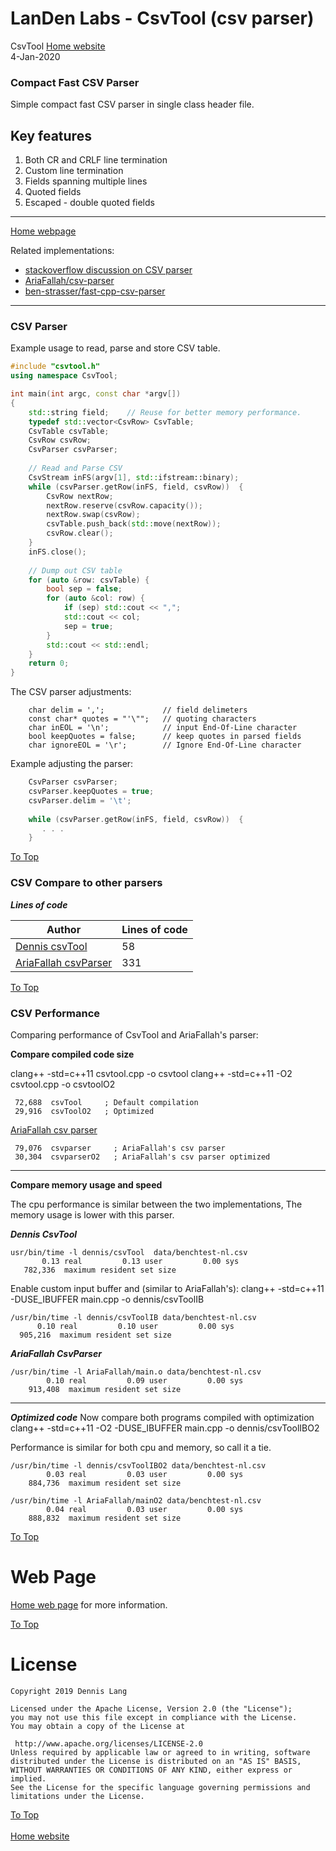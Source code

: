 
# LanDen Labs - CsvTool (csv parser)
CsvTool [Home website](http://landenlabs.com)  
4-Jan-2020  
  
### Compact Fast CSV Parser   
Simple compact fast CSV parser in single class header file.

## Key features   
1. Both CR and CRLF line termination
2. Custom line termination
3. Fields spanning multiple lines
4. Quoted fields
5. Escaped - double quoted fields
 
***  
  
[Home webpage ](http://landenlabs.com/index.html) 

Related implementations:

* [stackoverflow discussion on CSV parser](https://stackoverflow.com/questions/1120140/how-can-i-read-and-parse-csv-files-in-c)
* [AriaFallah/csv-parser](https://github.com/AriaFallah/csv-parser)
* [ben-strasser/fast-cpp-csv-parser](https://github.com/ben-strasser/fast-cpp-csv-parser)
  
---  
<a name="csv"></a>  
### CSV Parser 
  
  Example usage to read, parse and store CSV table.
  
```cpp
#include "csvtool.h"
using namespace CsvTool;

int main(int argc, const char *argv[])
{
    std::string field;    // Reuse for better memory performance.
    typedef std::vector<CsvRow> CsvTable;
    CsvTable csvTable;
    CsvRow csvRow;
    CsvParser csvParser;
    
    // Read and Parse CSV
    CsvStream inFS(argv[1], std::ifstream::binary);
    while (csvParser.getRow(inFS, field, csvRow))  {
        CsvRow nextRow;
        nextRow.reserve(csvRow.capacity());
        nextRow.swap(csvRow);
        csvTable.push_back(std::move(nextRow));
        csvRow.clear();
    }
    inFS.close();
    
    // Dump out CSV table
    for (auto &row: csvTable) {
        bool sep = false;
        for (auto &col: row) {
            if (sep) std::cout << ",";
            std::cout << col;
            sep = true;
        }
        std::cout << std::endl;
    }
    return 0;
}
```

The CSV parser  adjustments:
```cppp
    char delim = ',';             // field delimeters
    const char* quotes = "'\"";   // quoting characters
    char inEOL = '\n';            // input End-Of-Line character
    bool keepQuotes = false;	  // keep quotes in parsed fields
    char ignoreEOL = '\r';        // Ignore End-Of-Line character
```

Example adjusting the parser:
```cpp
    CsvParser csvParser;
    csvParser.keepQuotes = true;
    csvParser.delim = '\t';
    
    while (csvParser.getRow(inFS, field, csvRow))  {
       . . . 
    } 
```

[To Top](#csv)  


### CSV Compare to other parsers

***Lines of code***
 
|Author| Lines of code |
|--|--|
| [Dennis csvTool](https://github.com/landenlabs/csvTool) | 58 |
|[AriaFallah csvParser](https://github.com/AriaFallah/csv-parser)|331|

[To Top](#csv)  

### CSV Performance

Comparing performance of CsvTool and AriaFallah's parser:

**Compare compiled code size**

clang++ -std=c++11 csvtool.cpp -o csvtool
clang++ -std=c++11 -O2 csvtool.cpp -o csvtoolO2

     72,688  csvTool     ; Default compilation
     29,916  csvToolO2   ; Optimized

[AriaFallah csv parser]([https://github.com/AriaFallah/csv-parser](https://github.com/AriaFallah/csv-parser))

     79,076  csvparser     ; AriaFallah's csv parser
     30,304  csvparserO2   ; AriaFallah's csv parser optimized

---
 **Compare memory usage and speed**
 
 The cpu performance is similar between the two implementations,
 The memory usage is lower with this parser. 
 
 
 ***Dennis CsvTool***
 ```
usr/bin/time -l dennis/csvTool  data/benchtest-nl.csv
        0.13 real         0.13 user         0.00 sys
    782,336  maximum resident set size
```
         
  Enable custom input buffer and (similar to AriaFallah's):
  clang++ -std=c++11 -DUSE_IBUFFER  main.cpp -o dennis/csvToolIB
  ```
/usr/bin/time -l dennis/csvToolIB data/benchtest-nl.csv
        0.10 real         0.10 user         0.00 sys
    905,216  maximum resident set size
```
  
 ***AriaFallah CsvParser***
```
/usr/bin/time -l AriaFallah/main.o data/benchtest-nl.csv
        0.10 real         0.09 user         0.00 sys
    913,408  maximum resident set size
```

---
***Optimized code***
Now compare both programs compiled with optimization
   clang++ -std=c++11 -O2 -DUSE_IBUFFER  main.cpp -o dennis/csvToolIBO2

Performance is similar for both cpu and memory, so call it a tie.

```
/usr/bin/time -l dennis/csvToolIBO2 data/benchtest-nl.csv
        0.03 real         0.03 user         0.00 sys
    884,736  maximum resident set size
```


```
/usr/bin/time -l AriaFallah/mainO2 data/benchtest-nl.csv
        0.04 real         0.03 user         0.00 sys
    888,832  maximum resident set size
```
[To Top](#csv)  

# Web Page  
  
[Home web page](http://landenlabs.com/android/index.html) for more information.  
  
[To Top](#csv)  
# License  
  
```  
Copyright 2019 Dennis Lang  
  
Licensed under the Apache License, Version 2.0 (the "License");  
you may not use this file except in compliance with the License.  
You may obtain a copy of the License at  
  
 http://www.apache.org/licenses/LICENSE-2.0  
Unless required by applicable law or agreed to in writing, software  
distributed under the License is distributed on an "AS IS" BASIS,  
WITHOUT WARRANTIES OR CONDITIONS OF ANY KIND, either express or implied.  
See the License for the specific language governing permissions and  
limitations under the License.  
```   
  
[To Top](#csv)  
<br>[Home website](http://landenlabs.com)